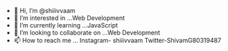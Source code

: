 - 👋 Hi, I’m @shiiivvaam
- 👀 I’m interested in ...Web Development
- 🌱 I’m currently learning ...JavaScript
- 💞️ I’m looking to collaborate on ...Web Development
- 📫 How to reach me ...
Instagram- shiiivvaam
Twitter-ShivamG80319487
<!---
--->

